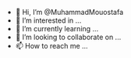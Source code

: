- 👋 Hi, I’m @MuhammadMouostafa
- 👀 I’m interested in ...
- 🌱 I’m currently learning ...
- 💞️ I’m looking to collaborate on ...
- 📫 How to reach me ...

<!---
MuhammadMouostafa/MuhammadMouostafa is a ✨ special ✨ repository because its `README.md` (this file) appears on your GitHub profile.
You can click the Preview link to take a look at your changes.
--->
